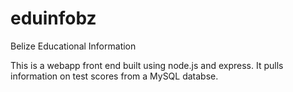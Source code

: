 # eduinfobz
Belize Educational Information

This is a webapp front end built using node.js and express. It pulls information on test scores from a MySQL databse.
